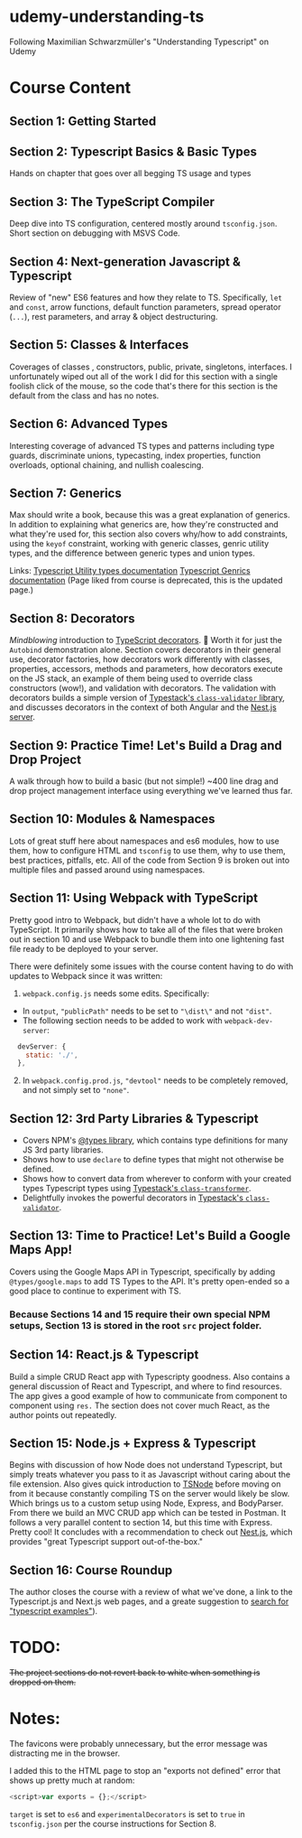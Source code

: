 # udemy-understanding-ts

Following Maximilian Schwarzmüller's "Understanding Typescript" on Udemy

# Course Content

## Section 1: Getting Started

## Section 2: Typescript Basics & Basic Types

Hands on chapter that goes over all begging TS usage and types

## Section 3: The TypeScript Compiler

Deep dive into TS configuration, centered mostly around `tsconfig.json`. Short section on debugging with MSVS Code.

## Section 4: Next-generation Javascript & Typescript

Review of "new" ES6 features and how they relate to TS. Specifically, `let` and `const`, arrow functions, default function parameters, spread operator (`...`), rest parameters, and array & object destructuring.

## Section 5: Classes & Interfaces

Coverages of classes , constructors, public, private, singletons, interfaces. I unfortunately wiped out all of the work I did for this section with a single foolish click of the mouse, so the code that's there for this section is the default from the class and has no notes.

## Section 6: Advanced Types

Interesting coverage of advanced TS types and patterns including type guards, discriminate unions, typecasting, index properties, function overloads, optional chaining, and nullish coalescing.

## Section 7: Generics

Max should write a book, because this was a great explanation of generics. In addition to explaining what generics are, how they're constructed and what they're used for, this section also covers why/how to add constraints, using the `keyof` constraint, working with generic classes, genric utility types, and the difference between generic types and union types.

Links:
[Typescript Utility types documentation](https://www.typescriptlang.org/docs/handbook/utility-types.html)
[Typescript Genrics documentation](https://www.typescriptlang.org/docs/handbook/2/generics.html) (Page liked from course is deprecated, this is the updated page.)

## Section 8: Decorators

_Mindblowing_ introduction to [TypeScript decorators](https://www.typescriptlang.org/docs/handbook/decorators.html). 🚀 Worth it for just the `Autobind` demonstration alone. Section covers decorators in their general use, decorator factories, how decorators work differently with classes, properties, accessors, methods and parameters, how decorators execute on the JS stack, an example of them being used to override class constructors (wow!), and validation with decorators. The validation with decorators builds a simple version of [Typestack's `class-validator` library](https://github.com/typestack/class-validator), and discusses decorators in the context of both Angular and the [Nest.js server](https://nestjs.com/).

## Section 9: Practice Time! Let's Build a Drag and Drop Project

A walk through how to build a basic (but not simple!) ~400 line drag and drop project management interface using everything we've learned thus far.

## Section 10: Modules & Namespaces

Lots of great stuff here about namespaces and es6 modules, how to use them, how to configure HTML and `tsconfig` to use them, why to use them, best practices, pitfalls, etc. All of the code from Section 9 is broken out into multiple files and passed around using namespaces.

## Section 11: Using Webpack with TypeScript

Pretty good intro to Webpack, but didn't have a whole lot to do with TypeScript. It primarily shows how to take all of the files that were broken out in section 10 and use Webpack to bundle them into one lightening fast file ready to be deployed to your server.

There were definitely some issues with the course content having to do with updates to Webpack since it was written:

1.  `webpack.config.js` needs some edits. Specifically:

- In `output`, `"publicPath"` needs to be set to `"\dist\"` and not `"dist"`.
- The following section needs to be added to work with `webpack-dev-server`:

```javascript
  devServer: {
    static: './',
  },
```

2.  In `webpack.config.prod.js`, `"devtool"` needs to be completely removed, and not simply set to `"none"`.

## Section 12: 3rd Party Libraries & Typescript

- Covers NPM's [@types library](https://www.npmjs.com/~types), which contains type definitions for many JS 3rd party libraries.
- Shows how to use `declare` to define types that might not otherwise be defined.
- Shows how to convert data from wherever to conform with your created types Typescript types using [Typestack's `class-transformer`](https://github.com/typestack/class-transformer).
- Delightfully invokes the powerful decorators in [Typestack's `class-validator`](https://github.com/typestack/class-validator).

## Section 13: Time to Practice! Let's Build a Google Maps App!

Covers using the Google Maps API in Typescript, specifically by adding `@types/google.maps` to add TS Types to the API. It's pretty open-ended so a good place to continue to experiment with TS.

### Because Sections 14 and 15 require their own special NPM setups, Section 13 is stored in the root `src` project folder.

## Section 14: React.js & Typescript

Build a simple CRUD React app with Typescripty goodness. Also contains a general discussion of React and Typescript, and where to find resources. The app gives a good example of how to communicate from component to component using `res.` The section does not cover much React, as the author points out repeatedly.

## Section 15: Node.js + Express & Typescript

Begins with discussion of how Node does not understand Typescript, but simply treats whatever you pass to it as Javascript without caring about the file extension. Also gives quick introduction to [TSNode](https://typestrong.org/ts-node/) before moving on from it because constantly compiling TS on the server would likely be slow. Which brings us to a custom setup using Node, Express, and BodyParser. From there we build an MVC CRUD app which can be tested in Postman. It follows a very parallel content to section 14, but this time with Express. Pretty cool! It concludes with a recommendation to check out [Nest.js](https://nestjs.com/), which provides "great Typescript support out-of-the-box."

## Section 16: Course Roundup

The author closes the course with a review of what we've done, a link to the Typescript.js and Next.js web pages, and a greate suggestion to [search for "typescript examples"](https://www.google.com/search?q=typescript+examples&oq=typescript+examples&aqs=chrome..69i57j0i512j0i22i30l8.5313j0j7&sourceid=chrome&ie=UTF-8)).

# TODO:

~~The project sections do not revert back to white when something is dropped on them.~~

# Notes:

The favicons were probably unnecessary, but the error message was distracting me in the browser.

I added this to the HTML page to stop an "exports not defined" error that shows up pretty much at random:

```javascript
<script>var exports = {};</script>
```

`target` is set to `es6` and `experimentalDecorators` is set to `true` in `tsconfig.json` per the course instructions for Section 8.
